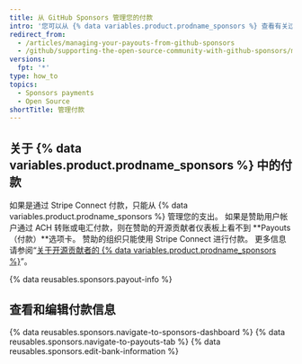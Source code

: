 ```yaml
---
title: 从 GitHub Sponsors 管理您的付款
intro: '您可以从 {% data variables.product.prodname_sponsors %} 查看有关过去和未来付款的信息，并且编辑您的银行信息。'
redirect_from:
  - /articles/managing-your-payouts-from-github-sponsors
  - /github/supporting-the-open-source-community-with-github-sponsors/managing-your-payouts-from-github-sponsors
versions:
  fpt: '*'
type: how_to
topics:
  - Sponsors payments
  - Open Source
shortTitle: 管理付款
---
```


## 关于 {% data variables.product.prodname_sponsors %} 中的付款

如果是通过 Stripe Connect 付款，只能从 {% data variables.product.prodname_sponsors %} 管理您的支出。 如果是赞助用户帐户通过 ACH 转账或电汇付款，则在赞助的开源贡献者仪表板上看不到 **Payouts（付款）**选项卡。 赞助的组织只能使用 Stripe Connect 进行付款。 更多信息请参阅“[关于开源贡献者的 {% data variables.product.prodname_sponsors %}](/sponsors/receiving-sponsorships-through-github-sponsors/about-github-sponsors-for-open-source-contributors#sponsorship-payouts)”。

{% data reusables.sponsors.payout-info %}

## 查看和编辑付款信息

{% data reusables.sponsors.navigate-to-sponsors-dashboard %}
{% data reusables.sponsors.navigate-to-payouts-tab %}
{% data reusables.sponsors.edit-bank-information %}
